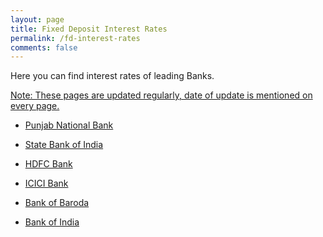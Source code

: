 ```yaml
---
layout: page
title: Fixed Deposit Interest Rates
permalink: /fd-interest-rates
comments: false
---
```


Here you can find interest rates of leading Banks.

<u>Note: These pages are updated regularly, date of update is mentioned on every page.</u>



+ <a href="https://bankingatoz.com/pnb-fd-interest-rates">Punjab National Bank</a>


+ <a href="https://bankingatoz.com/sbi-fd-interest-rates">State Bank of India</a>


+ <a href="https://bankingatoz.com/hdfc-fd-interest-rates">HDFC Bank</a>


+ <a href="https://bankingatoz.com/icici-fd-interest-rates">ICICI Bank</a>


+ <a href="https://bankingatoz.com/bob-fd-interest-rates">Bank of Baroda</a>


+ <a href="https://bankingatoz.com/boi-fd-interest-rates">Bank of India</a>



